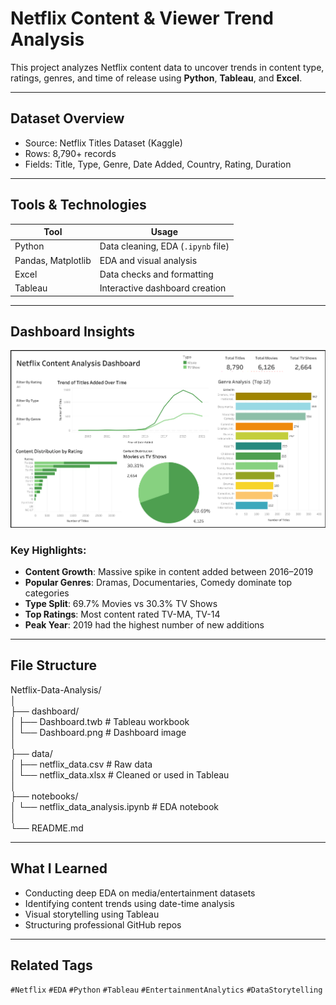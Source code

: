 # Netflix Content & Viewer Trend Analysis

This project analyzes Netflix content data to uncover trends in content type, ratings, genres, and time of release using **Python**, **Tableau**, and **Excel**.

---

## Dataset Overview

- Source: Netflix Titles Dataset (Kaggle)
- Rows: 8,790+ records
- Fields: Title, Type, Genre, Date Added, Country, Rating, Duration

---

## Tools & Technologies

| Tool       | Usage                             |
|------------|-----------------------------------|
| Python     | Data cleaning, EDA (`.ipynb` file)|
| Pandas, Matplotlib | EDA and visual analysis   |
| Excel      | Data checks and formatting        |
| Tableau    | Interactive dashboard creation    |

---

## Dashboard Insights

![Dashboard](dashboard/Dashboard.png)

### Key Highlights:
- **Content Growth**: Massive spike in content added between 2016–2019  
- **Popular Genres**: Dramas, Documentaries, Comedy dominate top categories  
- **Type Split**: 69.7% Movies vs 30.3% TV Shows  
- **Top Ratings**: Most content rated TV-MA, TV-14  
- **Peak Year**: 2019 had the highest number of new additions

---

## File Structure

Netflix-Data-Analysis/  
│  
├── dashboard/  
│ ├── Dashboard.twb # Tableau workbook  
│ └── Dashboard.png # Dashboard image  
│  
├── data/  
│ ├── netflix_data.csv # Raw data  
│ └── netflix_data.xlsx # Cleaned or used in Tableau  
│  
├── notebooks/  
│ └── netflix_data_analysis.ipynb # EDA notebook  
│  
└── README.md  

---

## What I Learned

- Conducting deep EDA on media/entertainment datasets
- Identifying content trends using date-time analysis
- Visual storytelling using Tableau
- Structuring professional GitHub repos

---

## Related Tags

`#Netflix` `#EDA` `#Python` `#Tableau` `#EntertainmentAnalytics` `#DataStorytelling`
